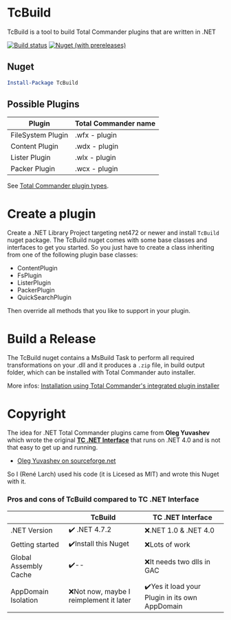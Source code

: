 
# TcBuild

TcBuild is a tool to build Total Commander plugins that are written in .NET

[![Build status](https://ci.appveyor.com/api/projects/status/a93fev9ym9leg16h/branch/master?svg=true)](https://ci.appveyor.com/project/r-Larch/tcbuild/branch/master)
[![Nuget (with prereleases)](https://img.shields.io/nuget/vpre/TcBuild.svg?style=flat)](https://www.nuget.org/packages/TcBuild/)


## Nuget

```powershell
Install-Package TcBuild
```

## Possible Plugins

|  Plugin           |  Total Commander name  |
|-------------------|------------------------|
| FileSystem Plugin |    .wfx - plugin       |
| Content Plugin    |    .wdx - plugin       |
| Lister Plugin     |    .wlx - plugin       |
| Packer Plugin     |    .wcx - plugin       |

See [Total Commander plugin types](https://www.ghisler.ch/wiki/index.php/Plugin#Plugin_types).


# Create a plugin

Create a .NET Library Project targeting net472 or newer and install `TcBuild` nuget package.
The TcBuild nuget comes with some base classes and interfaces to get you started.
So you just have to create a class inheriting from 
one of the following plugin base classes:

* ContentPlugin
* FsPlugin
* ListerPlugin
* PackerPlugin
* QuickSearchPlugin

Then override all methods that you like to support in your plugin.


# Build a Release

The TcBuild nuget contains a MsBuild Task to perform all required transformations on your .dll
and it produces a `.zip` file, in build output folder, which can be installed with Total Commander auto installer.

More infos: [Installation using Total Commander's integrated plugin installer](https://www.ghisler.ch/wiki/index.php/Plugin#Installation_using_Total_Commander.27s_integrated_plugin_installer)


# Copyright

The idea for .NET Total Commander plugins came from **Oleg Yuvashev** 
which wrote the original **[TC .NET Interface](https://totalcmd.net/plugring/TCdotNetInterface.html)**
that runs on .NET 4.0 and is not that easy to get up and running.
 * [Oleg Yuvashev on sourceforge.net](https://sourceforge.net/p/tcdotnetinterface/code/HEAD/tree/trunk/)

So I (René Larch) used his code (it is Licesed as MIT) and wrote this Nuget with it.

### Pros and cons of TcBuild compared to TC .NET Interface

|						| TcBuild								| TC .NET Interface								|
|-----------------------|---------------------------------------|-----------------------------------------------|
| .NET Version			| ✔️ .NET 4.7.2							| ❌.NET 1.0 & .NET 4.0							|
| Getting started		| ✔️Install this Nuget					| ❌Lots of work									|
| Global Assembly Cache | ✔️--									| ❌It needs two dlls in GAC						|
| AppDomain Isolation   | ❌Not now, maybe I reimplement it later | ✔️Yes it load your Plugin in its own AppDomain	|


